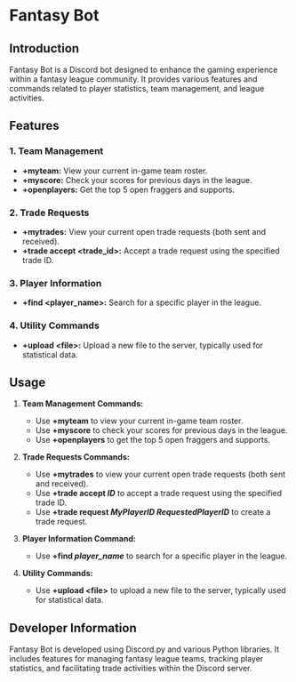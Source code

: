 # Fantasy Bot

## Introduction

Fantasy Bot is a Discord bot designed to enhance the gaming experience within a fantasy league community. It provides various features and commands related to player statistics, team management, and league activities.

## Features

### 1. Team Management
- **+myteam:** View your current in-game team roster.
- **+myscore:** Check your scores for previous days in the league.
- **+openplayers:** Get the top 5 open fraggers and supports.

### 2. Trade Requests
- **+mytrades:** View your current open trade requests (both sent and received).
- **+trade accept \<trade_id>:** Accept a trade request using the specified trade ID.

### 3. Player Information
- **+find \<player_name>:** Search for a specific player in the league.

### 4. Utility Commands
- **+upload \<file>:** Upload a new file to the server, typically used for statistical data.

## Usage

1. **Team Management Commands:**
   - Use **+myteam** to view your current in-game team roster.
   - Use **+myscore** to check your scores for previous days in the league.
   - Use **+openplayers** to get the top 5 open fraggers and supports.

2. **Trade Requests Commands:**
   - Use **+mytrades** to view your current open trade requests (both sent and received).
   - Use **+trade accept *ID*** to accept a trade request using the specified trade ID.
   - Use **+trade request *MyPlayerID* *RequestedPlayerID*** to create a trade request.

3. **Player Information Command:**
   - Use **+find *player_name*** to search for a specific player in the league.

4. **Utility Commands:**
   - Use **+upload \<file>** to upload a new file to the server, typically used for statistical data.

## Developer Information

Fantasy Bot is developed using Discord.py and various Python libraries. It includes features for managing fantasy league teams, tracking player statistics, and facilitating trade activities within the Discord server.

